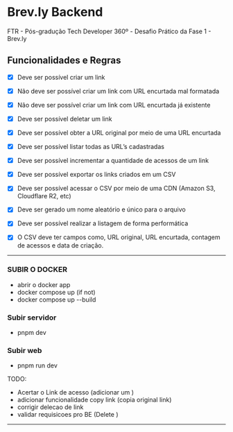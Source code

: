 # Brev.ly Backend

FTR - Pós-gradução Tech Developer 360º - Desafio Prático da Fase 1 - Brev.ly

## Funcionalidades e Regras

- [x] Deve ser possível criar um link
- [x] Não deve ser possível criar um link com URL encurtada mal formatada
- [x] Não deve ser possível criar um link com URL encurtada já existente
- [x] Deve ser possível deletar um link
- [x] Deve ser possível obter a URL original por meio de uma URL encurtada
- [x] Deve ser possível listar todas as URL’s cadastradas
- [x] Deve ser possível incrementar a quantidade de acessos de um link
- [x] Deve ser possível exportar os links criados em um CSV
- [x] Deve ser possível acessar o CSV por meio de uma CDN (Amazon S3, Cloudflare R2, etc)
- [x] Deve ser gerado um nome aleatório e único para o arquivo
- [x] Deve ser possível realizar a listagem de forma performática
- [x] O CSV deve ter campos como, URL original, URL encurtada, contagem de acessos e data de criação.



 ---------
### SUBIR O DOCKER
- abrir o docker app
 - docker compose up (if not)
 - docker compose up --build
### Subir servidor
- pnpm dev

### Subir web
- pnpm run dev



TODO:
- Acertar o Link de acesso (adicionar um <a>)
- adicionar funcionalidade copy link (copia original link)
- corrigir delecao de link
- validar requisicoes pro BE (Delete )

---------
